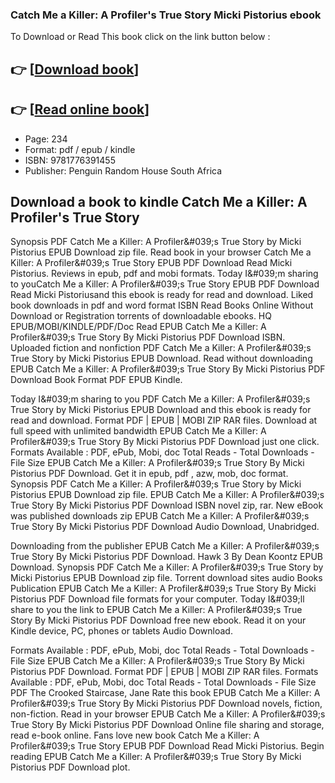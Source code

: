 ### Catch Me a Killer: A Profiler's True Story Micki Pistorius ebook

To Download or Read This book click on the link button below :

## 👉  [**[Download book](http://get-pdfs.com/download.php?group=book&from=github.com&id=707756&lnk=1066 "Download book")**]

## 👉  [**[Read online book](http://get-pdfs.com/download.php?group=book&from=github.com&id=707756&lnk=1066 "Read online book")**]


* Page: 234
* Format: pdf / epub / kindle
* ISBN: 9781776391455
* Publisher: Penguin Random House South Africa



## Download a book to kindle Catch Me a Killer: A Profiler's True Story


Synopsis PDF Catch Me a Killer: A Profiler&amp;#039;s True Story by Micki Pistorius EPUB Download zip file. Read book in your browser Catch Me a Killer: A Profiler&amp;#039;s True Story EPUB PDF Download Read Micki Pistorius. Reviews in epub, pdf and mobi formats. Today I&amp;#039;m sharing to youCatch Me a Killer: A Profiler&amp;#039;s True Story EPUB PDF Download Read Micki Pistoriusand this ebook is ready for read and download. Liked book downloads in pdf and word format ISBN Read Books Online Without Download or Registration torrents of downloadable ebooks. HQ EPUB/MOBI/KINDLE/PDF/Doc Read EPUB Catch Me a Killer: A Profiler&amp;#039;s True Story By Micki Pistorius PDF Download ISBN. Uploaded fiction and nonfiction PDF Catch Me a Killer: A Profiler&amp;#039;s True Story by Micki Pistorius EPUB Download. Read without downloading EPUB Catch Me a Killer: A Profiler&amp;#039;s True Story By Micki Pistorius PDF Download Book Format PDF EPUB Kindle.

Today I&amp;#039;m sharing to you PDF Catch Me a Killer: A Profiler&amp;#039;s True Story by Micki Pistorius EPUB Download and this ebook is ready for read and download. Format PDF | EPUB | MOBI ZIP RAR files. Download at full speed with unlimited bandwidth EPUB Catch Me a Killer: A Profiler&amp;#039;s True Story By Micki Pistorius PDF Download just one click. Formats Available : PDF, ePub, Mobi, doc Total Reads - Total Downloads - File Size EPUB Catch Me a Killer: A Profiler&amp;#039;s True Story By Micki Pistorius PDF Download. Get it in epub, pdf , azw, mob, doc format. Synopsis PDF Catch Me a Killer: A Profiler&amp;#039;s True Story by Micki Pistorius EPUB Download zip file. EPUB Catch Me a Killer: A Profiler&amp;#039;s True Story By Micki Pistorius PDF Download ISBN novel zip, rar. New eBook was published downloads zip EPUB Catch Me a Killer: A Profiler&amp;#039;s True Story By Micki Pistorius PDF Download Audio Download, Unabridged.

Downloading from the publisher EPUB Catch Me a Killer: A Profiler&amp;#039;s True Story By Micki Pistorius PDF Download. Hawk 3 By Dean Koontz EPUB Download. Synopsis PDF Catch Me a Killer: A Profiler&amp;#039;s True Story by Micki Pistorius EPUB Download zip file. Torrent download sites audio Books Publication EPUB Catch Me a Killer: A Profiler&amp;#039;s True Story By Micki Pistorius PDF Download file formats for your computer. Today I&amp;#039;ll share to you the link to EPUB Catch Me a Killer: A Profiler&amp;#039;s True Story By Micki Pistorius PDF Download free new ebook. Read it on your Kindle device, PC, phones or tablets Audio Download.

Formats Available : PDF, ePub, Mobi, doc Total Reads - Total Downloads - File Size EPUB Catch Me a Killer: A Profiler&amp;#039;s True Story By Micki Pistorius PDF Download. Format PDF | EPUB | MOBI ZIP RAR files. Formats Available : PDF, ePub, Mobi, doc Total Reads - Total Downloads - File Size PDF The Crooked Staircase, Jane Rate this book EPUB Catch Me a Killer: A Profiler&amp;#039;s True Story By Micki Pistorius PDF Download novels, fiction, non-fiction. Read in your browser EPUB Catch Me a Killer: A Profiler&amp;#039;s True Story By Micki Pistorius PDF Download Online file sharing and storage, read e-book online. Fans love new book Catch Me a Killer: A Profiler&amp;#039;s True Story EPUB PDF Download Read Micki Pistorius. Begin reading EPUB Catch Me a Killer: A Profiler&amp;#039;s True Story By Micki Pistorius PDF Download plot.





